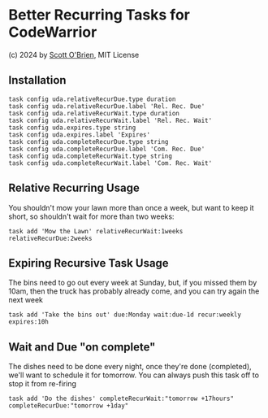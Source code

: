 # Better Recurring Tasks for CodeWarrior
(c) 2024 by [Scott O'Brien](https://www.scottyob.com/), MIT License

## Installation
```
task config uda.relativeRecurDue.type duration
task config uda.relativeRecurDue.label 'Rel. Rec. Due'
task config uda.relativeRecurWait.type duration
task config uda.relativeRecurWait.label 'Rel. Rec. Wait'
task config uda.expires.type string
task config uda.expires.label 'Expires'
task config uda.completeRecurDue.type string
task config uda.completeRecurDue.label 'Com. Rec. Due'
task config uda.completeRecurWait.type string
task config uda.completeRecurWait.label 'Com. Rec. Wait'
```

## Relative Recurring Usage
You shouldn't mow your lawn more than once a week, but want to keep it short, so shouldn't wait for more than two weeks:
```
task add 'Mow the Lawn' relativeRecurWait:1weeks relativeRecurDue:2weeks
```

## Expiring Recursive Task Usage
The bins need to go out every week at Sunday, but, if you missed them by 10am, then the truck has probably already come, and you can try again the next week
```
task add 'Take the bins out' due:Monday wait:due-1d recur:weekly expires:10h
```

## Wait and Due "on complete"
The dishes need to be done every night, once they're done (completed), we'll want to schedule it for tomorrow.  You can always push this task off to stop it from re-firing
```
task add 'Do the dishes' completeRecurWait:"tomorrow +17hours" completeRecurDue:"tomorrow +1day"
```
